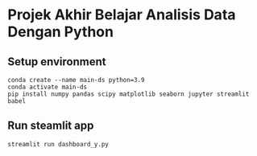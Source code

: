 # Projek Akhir Belajar Analisis Data Dengan Python
## Setup environment
```
conda create --name main-ds python=3.9
conda activate main-ds
pip install numpy pandas scipy matplotlib seaborn jupyter streamlit babel
```
## Run steamlit app
```
streamlit run dashboard_y.py
```

